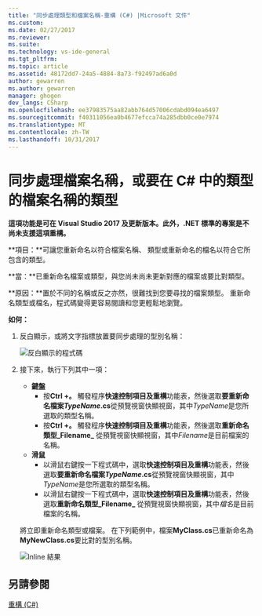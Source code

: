 ```yaml
---
title: "同步處理類型和檔案名稱-重構 (C#) |Microsoft 文件"
ms.custom: 
ms.date: 02/27/2017
ms.reviewer: 
ms.suite: 
ms.technology: vs-ide-general
ms.tgt_pltfrm: 
ms.topic: article
ms.assetid: 48172dd7-24a5-4884-8a73-f92497ad6a0d
author: gewarren
ms.author: gewarren
manager: ghogen
dev_langs: CSharp
ms.openlocfilehash: ee37983575aa82abb764d57006cdabd094ea6497
ms.sourcegitcommit: f40311056ea0b4677efcca74a285dbb0ce0e7974
ms.translationtype: MT
ms.contentlocale: zh-TW
ms.lasthandoff: 10/31/2017
---
```

# <a name="sync-a-type-to-a-filename-or-a-filename-to-a-type-in-c"></a>同步處理檔案名稱，或要在 C# 中的類型的檔案名稱的類型 #

<!-- VERSIONLESS -->
**這項功能是可在 Visual Studio 2017 及更新版本。此外，.NET 標準的專案是不尚未支援這項重構。**

**項目：**可讓您重新命名以符合檔案名稱、 類型或重新命名的檔名以符合它所包含的類型。

**當：**已重新命名檔案或類型，與您尚未尚未更新對應的檔案或要比對類型。 

**原因：**置於不同的名稱或反之亦然，很難找到您要尋找的檔案類型。  重新命名類型或檔名，程式碼變得更容易閱讀和您更輕鬆地瀏覽。

**如何：**

1. 反白顯示，或將文字指標放置要同步處理的型別名稱：

   ![反白顯示的程式碼](media/synctype_highlight.png)

1. 接下來，執行下列其中一項：
   * **鍵盤**
     * 按**Ctrl +。** 觸發程序**快速控制項目及重構**功能表，然後選取**要重新命名檔案*TypeName*.cs**從預覽視窗快顯視窗，其中*TypeName*是您所選取的類型名稱。
     * 按**Ctrl +。** 觸發程序**快速控制項目及重構**功能表，然後選取**重新命名類型_Filename_** 從預覽視窗快顯視窗，其中*Filename*是目前檔案的名稱。
   * **滑鼠**
     * 以滑鼠右鍵按一下程式碼中，選取**快速控制項目及重構**功能表，然後選取**要重新命名檔案*TypeName*.cs**從預覽視窗快顯視窗，其中*TypeName*是您所選取的類型名稱。
     * 以滑鼠右鍵按一下程式碼中，選取**快速控制項目及重構**功能表，然後選取**重新命名類型_Filename_** 從預覽視窗快顯視窗，其中*檔名*是目前檔案的名稱。

   將立即重新命名類型或檔案。  在下列範例中，檔案**MyClass.cs**已重新命名為**MyNewClass.cs**要比對的型別名稱。

   ![Inline 結果](media/synctype_result.png)

## <a name="see-also"></a>另請參閱  
[重構 (C#)](../refactoring-csharp.md)

